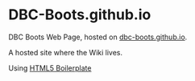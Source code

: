 # DBC-Boots.github.io

DBC Boots Web Page, hosted on [dbc-boots.github.io](dbc-boots.github.io).

A hosted site where the Wiki lives.

Using [HTML5 Boilerplate](https://github.com/h5bp/html5-boilerplate)
